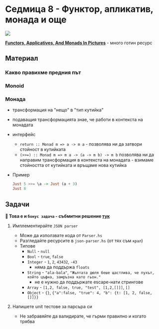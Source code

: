 # Седмица 8 - Функтор, апликатив, монада и още

![](https://adit.io/imgs/functors/value_and_context.png)

**[Functors, Applicatives, And Monads In Pictures](https://adit.io/posts/2013-04-17-functors,_applicatives,_and_monads_in_pictures.html)** - много готин ресурс

## Материал

### Какво правихме предния път

### Monoid

### Монада

- трансформация на "нещо" в "тип кутийка"
- подаващия трансформацията знае, че работи в контекста на монадата
- интерфейс

  - `return :: Monad m => a -> m a` - позволява ни да затвори стойност в кутийката
  - `(>>=) :: Monad m => m a -> (a -> m b) -> m b`
    позволява ни да направим трансформация в контекста на монадата - взимаме стойността от кутийката и връщаме нова кутийка

- Пример
  ```hs
  Just 5 >>= \a -> Just (a + 3)
  Just 8
  ```

## Задачи

**🌟 Това е и `бонус задача` - събмитни решение [тук](https://github.com/ichko/fmi-fp-2020-21/issues/9)**

1. Имплементирайте `JSON parser`

   - Може да използвате кода от `Parser.hs`
   - Разгледайте ресурсите в `json-parser.hs` (от тях съм `крал`)
   - Типове
     - `Null` - `null`
     - `Bool` - `true`, `false`
     - `Integer` - `1`, `2`, `43432`, `-43`
       - няма да поддържа `floats`
     - `String` - `"ala-bala"`, `"Жълтата дюля беше щастлива, че пухът, който цъфна, замръзна като гьон."`
       - не е нужно да поддържате escape-нати стрингове
     - `Array` - `[1,2, false, true, "test", [1,2,[]]]`, `[]`
     - `Object` - `{}`, `{"a":false, "true": 4, "b": {t: [1, 2, false, []]}}`

2. Напишете unit тестове за парсъра си
   - Не забравяйте да валидирате, че гърми правилно и когато трябва
